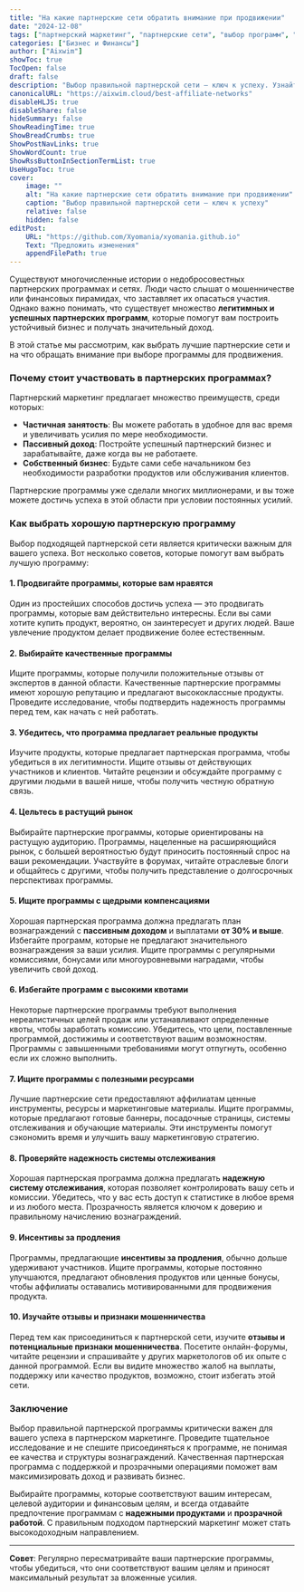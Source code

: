 ```yaml
---
title: "На какие партнерские сети обратить внимание при продвижении"
date: "2024-12-08"
tags: ["партнерский маркетинг", "партнерские сети", "выбор программ", "успех в партнерстве"]
categories: ["Бизнес и Финансы"]
author: ["Aixwim"]
showToc: true
TocOpen: false
draft: false
description: "Выбор правильной партнерской сети — ключ к успеху. Узнайте, как выбирать качественные программы, увеличивать доходы и избегать мошенничества."
canonicalURL: "https://aixwim.cloud/best-affiliate-networks"
disableHLJS: true
disableShare: false
hideSummary: false
ShowReadingTime: true
ShowBreadCrumbs: true
ShowPostNavLinks: true
ShowWordCount: true
ShowRssButtonInSectionTermList: true
UseHugoToc: true
cover:
    image: "" 
    alt: "На какие партнерские сети обратить внимание при продвижении"
    caption: "Выбор правильной партнерской сети — ключ к успеху"
    relative: false
    hidden: false
editPost:
    URL: "https://github.com/Xyomania/xyomania.github.io"
    Text: "Предложить изменения"
    appendFilePath: true
---
```


Существуют многочисленные истории о недобросовестных партнерских программах и сетях. Люди часто слышат о мошенничестве или финансовых пирамидах, что заставляет их опасаться участия. Однако важно понимать, что существует множество **легитимных и успешных партнерских программ**, которые помогут вам построить устойчивый бизнес и получать значительный доход.

В этой статье мы рассмотрим, как выбрать лучшие партнерские сети и на что обращать внимание при выборе программы для продвижения.

### Почему стоит участвовать в партнерских программах?

Партнерский маркетинг предлагает множество преимуществ, среди которых:

- **Частичная занятость**: Вы можете работать в удобное для вас время и увеличивать усилия по мере необходимости.
- **Пассивный доход**: Постройте успешный партнерский бизнес и зарабатывайте, даже когда вы не работаете.
- **Собственный бизнес**: Будьте сами себе начальником без необходимости разработки продуктов или обслуживания клиентов.

Партнерские программы уже сделали многих миллионерами, и вы тоже можете достичь успеха в этой области при условии постоянных усилий.

### Как выбрать хорошую партнерскую программу

Выбор подходящей партнерской сети является критически важным для вашего успеха. Вот несколько советов, которые помогут вам выбрать лучшую программу:

#### 1. **Продвигайте программы, которые вам нравятся**

Один из простейших способов достичь успеха — это продвигать программы, которые вам действительно интересны. Если вы сами хотите купить продукт, вероятно, он заинтересует и других людей. Ваше увлечение продуктом делает продвижение более естественным.

#### 2. **Выбирайте качественные программы**

Ищите программы, которые получили положительные отзывы от экспертов в данной области. Качественные партнерские программы имеют хорошую репутацию и предлагают высококлассные продукты. Проведите исследование, чтобы подтвердить надежность программы перед тем, как начать с ней работать.

#### 3. **Убедитесь, что программа предлагает реальные продукты**

Изучите продукты, которые предлагает партнерская программа, чтобы убедиться в их легитимности. Ищите отзывы от действующих участников и клиентов. Читайте рецензии и обсуждайте программу с другими людьми в вашей нише, чтобы получить честную обратную связь.

#### 4. **Цельтесь в растущий рынок**

Выбирайте партнерские программы, которые ориентированы на растущую аудиторию. Программы, нацеленные на расширяющийся рынок, с большей вероятностью будут приносить постоянный спрос на ваши рекомендации. Участвуйте в форумах, читайте отраслевые блоги и общайтесь с другими, чтобы получить представление о долгосрочных перспективах программы.

#### 5. **Ищите программы с щедрыми компенсациями**

Хорошая партнерская программа должна предлагать план вознаграждений с **пассивным доходом** и выплатами **от 30% и выше**. Избегайте программ, которые не предлагают значительного вознаграждения за ваши усилия. Ищите программы с регулярными комиссиями, бонусами или многоуровневыми наградами, чтобы увеличить свой доход.

#### 6. **Избегайте программ с высокими квотами**

Некоторые партнерские программы требуют выполнения нереалистичных целей продаж или устанавливают определенные квоты, чтобы заработать комиссию. Убедитесь, что цели, поставленные программой, достижимы и соответствуют вашим возможностям. Программы с завышенными требованиями могут отпугнуть, особенно если их сложно выполнить.

#### 7. **Ищите программы с полезными ресурсами**

Лучшие партнерские сети предоставляют аффилиатам ценные инструменты, ресурсы и маркетинговые материалы. Ищите программы, которые предлагают готовые баннеры, посадочные страницы, системы отслеживания и обучающие материалы. Эти инструменты помогут сэкономить время и улучшить вашу маркетинговую стратегию.

#### 8. **Проверяйте надежность системы отслеживания**

Хорошая партнерская программа должна предлагать **надежную систему отслеживания**, которая позволяет контролировать вашу сеть и комиссии. Убедитесь, что у вас есть доступ к статистике в любое время и из любого места. Прозрачность является ключом к доверию и правильному начислению вознаграждений.

#### 9. **Инсентивы за продления**

Программы, предлагающие **инсентивы за продления**, обычно дольше удерживают участников. Ищите программы, которые постоянно улучшаются, предлагают обновления продуктов или ценные бонусы, чтобы аффилиаты оставались мотивированными для продвижения продукта.

#### 10. **Изучайте отзывы и признаки мошенничества**

Перед тем как присоединиться к партнерской сети, изучите **отзывы и потенциальные признаки мошенничества**. Посетите онлайн-форумы, читайте рецензии и спрашивайте у других маркетологов об их опыте с данной программой. Если вы видите множество жалоб на выплаты, поддержку или качество продуктов, возможно, стоит избегать этой сети.

### Заключение

Выбор правильной партнерской программы критически важен для вашего успеха в партнерском маркетинге. Проведите тщательное исследование и не спешите присоединяться к программе, не понимая ее качества и структуры вознаграждений. Качественная партнерская программа с поддержкой и прозрачными операциями поможет вам максимизировать доход и развивать бизнес.

Выбирайте программы, которые соответствуют вашим интересам, целевой аудитории и финансовым целям, и всегда отдавайте предпочтение программам с **надежными продуктами** и **прозрачной работой**. С правильным подходом партнерский маркетинг может стать высокодоходным направлением.

---

**Совет**: Регулярно пересматривайте ваши партнерские программы, чтобы убедиться, что они соответствуют вашим целям и приносят максимальный результат за вложенные усилия.
